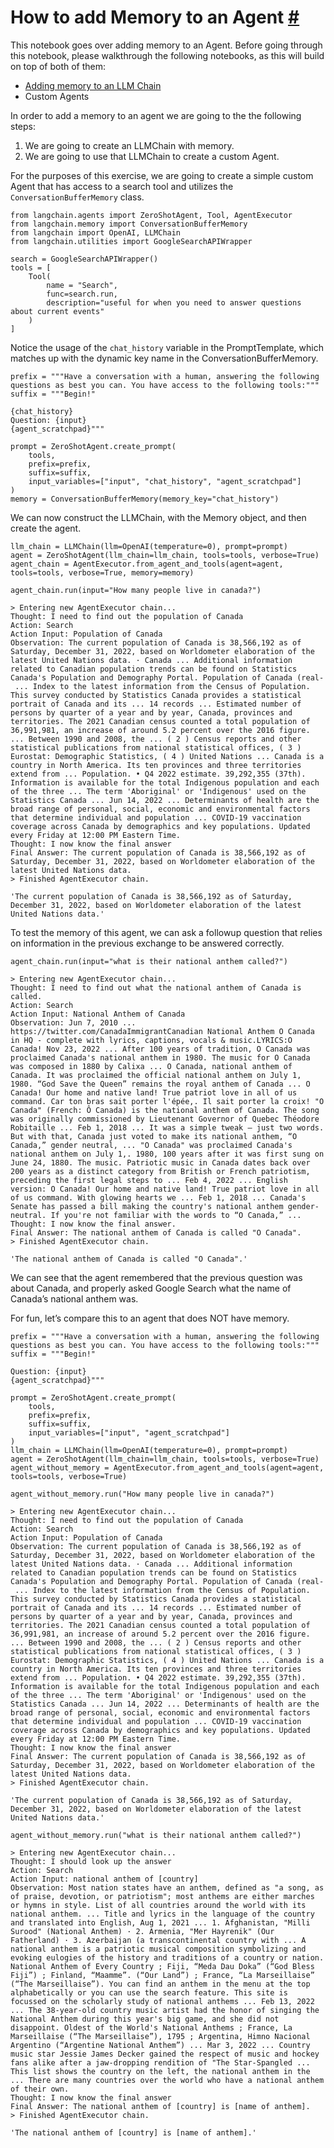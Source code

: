 


 How to add Memory to an Agent
 [#](#how-to-add-memory-to-an-agent "Permalink to this headline")
=================================================================================================



 This notebook goes over adding memory to an Agent. Before going through this notebook, please walkthrough the following notebooks, as this will build on top of both of them:
 


* [Adding memory to an LLM Chain](adding_memory)
* Custom Agents



 In order to add a memory to an agent we are going to the the following steps:
 


1. We are going to create an LLMChain with memory.
2. We are going to use that LLMChain to create a custom Agent.



 For the purposes of this exercise, we are going to create a simple custom Agent that has access to a search tool and utilizes the
 `ConversationBufferMemory`
 class.
 







```
from langchain.agents import ZeroShotAgent, Tool, AgentExecutor
from langchain.memory import ConversationBufferMemory
from langchain import OpenAI, LLMChain
from langchain.utilities import GoogleSearchAPIWrapper

```










```
search = GoogleSearchAPIWrapper()
tools = [
    Tool(
        name = "Search",
        func=search.run,
        description="useful for when you need to answer questions about current events"
    )
]

```






 Notice the usage of the
 `chat_history`
 variable in the PromptTemplate, which matches up with the dynamic key name in the ConversationBufferMemory.
 







```
prefix = """Have a conversation with a human, answering the following questions as best you can. You have access to the following tools:"""
suffix = """Begin!"

{chat_history}
Question: {input}
{agent_scratchpad}"""

prompt = ZeroShotAgent.create_prompt(
    tools, 
    prefix=prefix, 
    suffix=suffix, 
    input_variables=["input", "chat_history", "agent_scratchpad"]
)
memory = ConversationBufferMemory(memory_key="chat_history")

```






 We can now construct the LLMChain, with the Memory object, and then create the agent.
 







```
llm_chain = LLMChain(llm=OpenAI(temperature=0), prompt=prompt)
agent = ZeroShotAgent(llm_chain=llm_chain, tools=tools, verbose=True)
agent_chain = AgentExecutor.from_agent_and_tools(agent=agent, tools=tools, verbose=True, memory=memory)

```










```
agent_chain.run(input="How many people live in canada?")

```








```
> Entering new AgentExecutor chain...
Thought: I need to find out the population of Canada
Action: Search
Action Input: Population of Canada
Observation: The current population of Canada is 38,566,192 as of Saturday, December 31, 2022, based on Worldometer elaboration of the latest United Nations data. · Canada ... Additional information related to Canadian population trends can be found on Statistics Canada's Population and Demography Portal. Population of Canada (real- ... Index to the latest information from the Census of Population. This survey conducted by Statistics Canada provides a statistical portrait of Canada and its ... 14 records ... Estimated number of persons by quarter of a year and by year, Canada, provinces and territories. The 2021 Canadian census counted a total population of 36,991,981, an increase of around 5.2 percent over the 2016 figure. ... Between 1990 and 2008, the ... ( 2 ) Census reports and other statistical publications from national statistical offices, ( 3 ) Eurostat: Demographic Statistics, ( 4 ) United Nations ... Canada is a country in North America. Its ten provinces and three territories extend from ... Population. • Q4 2022 estimate. 39,292,355 (37th). Information is available for the total Indigenous population and each of the three ... The term 'Aboriginal' or 'Indigenous' used on the Statistics Canada ... Jun 14, 2022 ... Determinants of health are the broad range of personal, social, economic and environmental factors that determine individual and population ... COVID-19 vaccination coverage across Canada by demographics and key populations. Updated every Friday at 12:00 PM Eastern Time.
Thought: I now know the final answer
Final Answer: The current population of Canada is 38,566,192 as of Saturday, December 31, 2022, based on Worldometer elaboration of the latest United Nations data.
> Finished AgentExecutor chain.

```






```
'The current population of Canada is 38,566,192 as of Saturday, December 31, 2022, based on Worldometer elaboration of the latest United Nations data.'

```






 To test the memory of this agent, we can ask a followup question that relies on information in the previous exchange to be answered correctly.
 







```
agent_chain.run(input="what is their national anthem called?")

```








```
> Entering new AgentExecutor chain...
Thought: I need to find out what the national anthem of Canada is called.
Action: Search
Action Input: National Anthem of Canada
Observation: Jun 7, 2010 ... https://twitter.com/CanadaImmigrantCanadian National Anthem O Canada in HQ - complete with lyrics, captions, vocals & music.LYRICS:O Canada! Nov 23, 2022 ... After 100 years of tradition, O Canada was proclaimed Canada's national anthem in 1980. The music for O Canada was composed in 1880 by Calixa ... O Canada, national anthem of Canada. It was proclaimed the official national anthem on July 1, 1980. “God Save the Queen” remains the royal anthem of Canada ... O Canada! Our home and native land! True patriot love in all of us command. Car ton bras sait porter l'épée,. Il sait porter la croix! "O Canada" (French: Ô Canada) is the national anthem of Canada. The song was originally commissioned by Lieutenant Governor of Quebec Théodore Robitaille ... Feb 1, 2018 ... It was a simple tweak — just two words. But with that, Canada just voted to make its national anthem, “O Canada,” gender neutral, ... "O Canada" was proclaimed Canada's national anthem on July 1,. 1980, 100 years after it was first sung on June 24, 1880. The music. Patriotic music in Canada dates back over 200 years as a distinct category from British or French patriotism, preceding the first legal steps to ... Feb 4, 2022 ... English version: O Canada! Our home and native land! True patriot love in all of us command. With glowing hearts we ... Feb 1, 2018 ... Canada's Senate has passed a bill making the country's national anthem gender-neutral. If you're not familiar with the words to “O Canada,” ...
Thought: I now know the final answer.
Final Answer: The national anthem of Canada is called "O Canada".
> Finished AgentExecutor chain.

```






```
'The national anthem of Canada is called "O Canada".'

```






 We can see that the agent remembered that the previous question was about Canada, and properly asked Google Search what the name of Canada’s national anthem was.
 



 For fun, let’s compare this to an agent that does NOT have memory.
 







```
prefix = """Have a conversation with a human, answering the following questions as best you can. You have access to the following tools:"""
suffix = """Begin!"

Question: {input}
{agent_scratchpad}"""

prompt = ZeroShotAgent.create_prompt(
    tools, 
    prefix=prefix, 
    suffix=suffix, 
    input_variables=["input", "agent_scratchpad"]
)
llm_chain = LLMChain(llm=OpenAI(temperature=0), prompt=prompt)
agent = ZeroShotAgent(llm_chain=llm_chain, tools=tools, verbose=True)
agent_without_memory = AgentExecutor.from_agent_and_tools(agent=agent, tools=tools, verbose=True)

```










```
agent_without_memory.run("How many people live in canada?")

```








```
> Entering new AgentExecutor chain...
Thought: I need to find out the population of Canada
Action: Search
Action Input: Population of Canada
Observation: The current population of Canada is 38,566,192 as of Saturday, December 31, 2022, based on Worldometer elaboration of the latest United Nations data. · Canada ... Additional information related to Canadian population trends can be found on Statistics Canada's Population and Demography Portal. Population of Canada (real- ... Index to the latest information from the Census of Population. This survey conducted by Statistics Canada provides a statistical portrait of Canada and its ... 14 records ... Estimated number of persons by quarter of a year and by year, Canada, provinces and territories. The 2021 Canadian census counted a total population of 36,991,981, an increase of around 5.2 percent over the 2016 figure. ... Between 1990 and 2008, the ... ( 2 ) Census reports and other statistical publications from national statistical offices, ( 3 ) Eurostat: Demographic Statistics, ( 4 ) United Nations ... Canada is a country in North America. Its ten provinces and three territories extend from ... Population. • Q4 2022 estimate. 39,292,355 (37th). Information is available for the total Indigenous population and each of the three ... The term 'Aboriginal' or 'Indigenous' used on the Statistics Canada ... Jun 14, 2022 ... Determinants of health are the broad range of personal, social, economic and environmental factors that determine individual and population ... COVID-19 vaccination coverage across Canada by demographics and key populations. Updated every Friday at 12:00 PM Eastern Time.
Thought: I now know the final answer
Final Answer: The current population of Canada is 38,566,192 as of Saturday, December 31, 2022, based on Worldometer elaboration of the latest United Nations data.
> Finished AgentExecutor chain.

```






```
'The current population of Canada is 38,566,192 as of Saturday, December 31, 2022, based on Worldometer elaboration of the latest United Nations data.'

```










```
agent_without_memory.run("what is their national anthem called?")

```








```
> Entering new AgentExecutor chain...
Thought: I should look up the answer
Action: Search
Action Input: national anthem of [country]
Observation: Most nation states have an anthem, defined as "a song, as of praise, devotion, or patriotism"; most anthems are either marches or hymns in style. List of all countries around the world with its national anthem. ... Title and lyrics in the language of the country and translated into English, Aug 1, 2021 ... 1. Afghanistan, "Milli Surood" (National Anthem) · 2. Armenia, "Mer Hayrenik" (Our Fatherland) · 3. Azerbaijan (a transcontinental country with ... A national anthem is a patriotic musical composition symbolizing and evoking eulogies of the history and traditions of a country or nation. National Anthem of Every Country ; Fiji, “Meda Dau Doka” (“God Bless Fiji”) ; Finland, “Maamme”. (“Our Land”) ; France, “La Marseillaise” (“The Marseillaise”). You can find an anthem in the menu at the top alphabetically or you can use the search feature. This site is focussed on the scholarly study of national anthems ... Feb 13, 2022 ... The 38-year-old country music artist had the honor of singing the National Anthem during this year's big game, and she did not disappoint. Oldest of the World's National Anthems ; France, La Marseillaise (“The Marseillaise”), 1795 ; Argentina, Himno Nacional Argentino (“Argentine National Anthem”) ... Mar 3, 2022 ... Country music star Jessie James Decker gained the respect of music and hockey fans alike after a jaw-dropping rendition of "The Star-Spangled ... This list shows the country on the left, the national anthem in the ... There are many countries over the world who have a national anthem of their own.
Thought: I now know the final answer
Final Answer: The national anthem of [country] is [name of anthem].
> Finished AgentExecutor chain.

```






```
'The national anthem of [country] is [name of anthem].'

```







